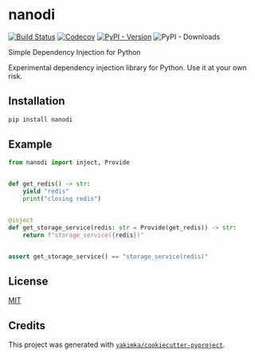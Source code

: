 # nanodi

[![Build Status](https://github.com/yakimka/nanodi/actions/workflows/workflow-ci.yml/badge.svg?branch=main&event=push)](https://github.com/yakimka/nanodi/actions/workflows/workflow-ci.yml)
[![Codecov](https://codecov.io/gh/yakimka/nanodi/branch/main/graph/badge.svg)](https://codecov.io/gh/yakimka/nanodi)
[![PyPI - Version](https://img.shields.io/pypi/v/nanodi.svg)](https://pypi.org/project/nanodi/)
![PyPI - Downloads](https://img.shields.io/pypi/dm/nanodi)

Simple Dependency Injection for Python

Experimental dependency injection library for Python. Use it at your own risk.

## Installation

```bash
pip install nanodi
```

## Example

```python
from nanodi import inject, Provide


def get_redis() -> str:
    yield "redis"
    print("closing redis")


@inject
def get_storage_service(redis: str = Provide(get_redis)) -> str:
    return f"storage_service({redis})"


assert get_storage_service() == "storage_service(redis)"
```

## License

[MIT](https://github.com/yakimka/nanodi/blob/main/LICENSE)


## Credits

This project was generated with [`yakimka/cookiecutter-pyproject`](https://github.com/yakimka/cookiecutter-pyproject).
